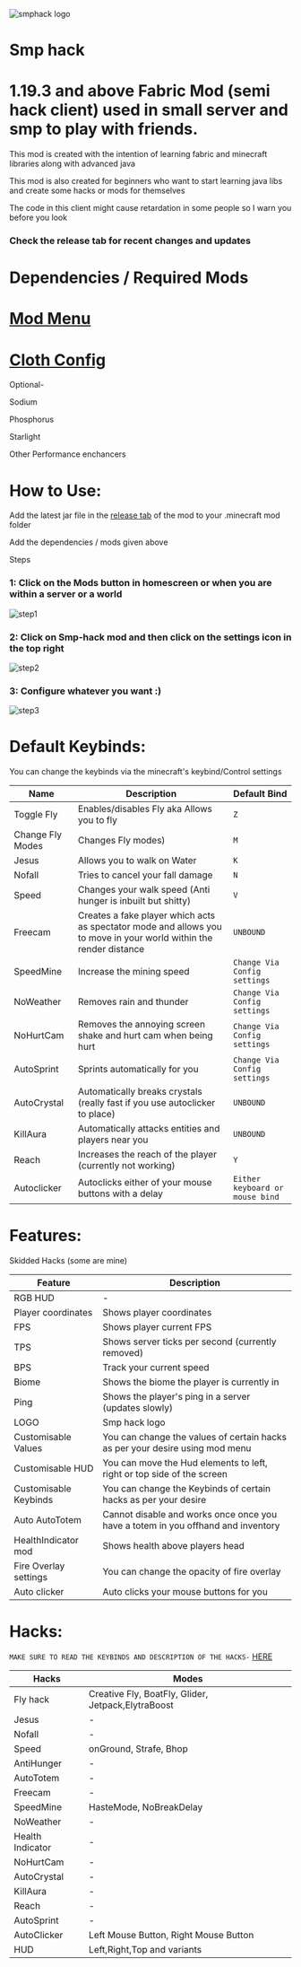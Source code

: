 
![smphack logo](https://user-images.githubusercontent.com/120117618/224469620-f7d73a4f-8907-4087-b22c-72c73e427bc7.png)


#                                                                 Smp hack



# 1.19.3 and above Fabric Mod (semi hack client) used in small server and smp to play with friends.


 This mod is created with the intention of learning fabric and minecraft libraries along with advanced java
 
 This mod is also created for beginners who want to start learning java libs and create some hacks or mods for themselves 
 
 The code in this client might cause retardation in some people so I warn you before you look
 
 
 ### Check the release tab for recent changes and updates ###

 
 
# Dependencies / Required Mods

# [Mod Menu](https://www.curseforge.com/minecraft/mc-mods/modmenu)

# [Cloth Config](https://www.curseforge.com/minecraft/mc-mods/cloth-config)

Optional-

Sodium

Phosphorus

Starlight

Other Performance enchancers

# How to Use:

Add the latest jar file in the [release tab](https://github.com/tanishisherewithhh/Smp-hack/releases) of the mod to your .minecraft mod folder

Add the dependencies /  mods given above



Steps
### 1: Click on the Mods button in homescreen or when you are within a server or a world ###
![step1](https://user-images.githubusercontent.com/120117618/216766932-f4980e26-ec20-41be-a7c1-7ebaf12a3c5c.png)

### 2: Click on Smp-hack mod and then click on the settings icon in the top right ###
![step2](https://user-images.githubusercontent.com/120117618/222753064-3acbc9a2-fff6-4f03-b47a-6f2fd839e54a.png)

### 3: Configure whatever you want :) ###
![step3](https://user-images.githubusercontent.com/120117618/222671738-674b3077-282e-4c04-92fe-a74f34b6db96.png)



# Default Keybinds:

You can change the keybinds via the minecraft's keybind/Control settings

|Name|Description|Default Bind|
|-|-|-|
|Toggle Fly|Enables/disables Fly aka Allows you to fly|`Z`|
|Change Fly Modes|Changes Fly modes)|`M`|
|Jesus |Allows you to walk on Water|`K`|
|Nofall |Tries to cancel your fall damage|`N`|
|Speed |Changes your walk speed (Anti hunger is inbuilt but shitty)|`V`|
|Freecam |Creates a fake player which acts as spectator mode and allows you to move in your world within the render distance|`UNBOUND`|
|SpeedMine |Increase the mining speed |`Change Via Config settings`|
|NoWeather |Removes rain and thunder |`Change Via Config settings`|
|NoHurtCam |Removes the annoying screen shake and hurt cam when being hurt |`Change Via Config settings`|
|AutoSprint | Sprints automatically for you | `Change Via Config settings` |
|AutoCrystal|Automatically breaks crystals (really fast if you use autoclicker to place)|`UNBOUND`|
|KillAura|Automatically attacks entities and players near you|`UNBOUND`|
|Reach|Increases the reach of the player (currently not working) |`Y`|
|Autoclicker|Autoclicks either of your mouse buttons with a delay |`Either keyboard or mouse bind`|

# Features:

Skidded Hacks (some are mine)

|Feature|Description|
|-|-|
|RGB HUD|-|
|Player coordinates | Shows player coordinates|
|FPS| Shows player current FPS|
|TPS| Shows server ticks per second (currently removed)|
|BPS| Track your current speed |
|Biome| Shows the biome the player is currently in |
|Ping| Shows the player's ping in a server (updates slowly) |
|LOGO| Smp hack logo|
|Customisable Values| You can change the values of certain hacks as per your desire using mod menu|
|Customisable HUD| You can move the Hud elements to left, right or top side of the screen|
|Customisable Keybinds| You can change the Keybinds of certain hacks as per your desire|
|Auto AutoTotem| Cannot disable and works once once you have a totem in you offhand and inventory|
|HealthIndicator mod|Shows health above players head |
|Fire Overlay settings| You can change the opacity of fire overlay|
|Auto clicker| Auto clicks your mouse buttons for you |
       
# Hacks:

`MAKE SURE TO READ THE KEYBINDS AND DESCRIPTION OF THE HACKS-` [HERE](https://github.com/tanishisherewithhh/Smp-hack#default-keybinds)


|Hacks |Modes |
|-|-|
|Fly hack | Creative Fly, BoatFly, Glider, Jetpack,ElytraBoost|
|Jesus |-| 
|Nofall|-|
|Speed|onGround, Strafe, Bhop|
|AntiHunger|-|
|AutoTotem|-|
|Freecam|-|
|SpeedMine | HasteMode, NoBreakDelay|
|NoWeather |-|
|Health Indicator|-|
|NoHurtCam|-|
|AutoCrystal|-|
|KillAura|-|
|Reach|-|
|AutoSprint|-|
|AutoClicker|Left Mouse Button, Right Mouse Button|
|HUD|Left,Right,Top and variants|

